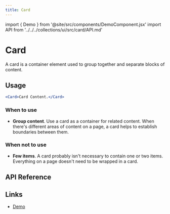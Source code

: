 ```yaml
---
title: Card
---
```


import { Demo } from '@site/src/components/DemoComponent.jsx'
import API from '../../../collections/ui/src/card/API.md'

# Card

A card is a container element used to group together and separate blocks of content.

<Demo
    path="card--default"
    args="children:Card Content."
    height="150px"
/>

## Usage

```jsx
<Card>Card Content.</Card>
```

### When to use

-   **Group content**. Use a card as a container for related content. When there's different areas of content on a page, a card helps to establish boundaries between them.

### When not to use

-   **Few items**. A card probably isn't necessary to contain one or two items. Everything on a page doesn't need to be wrapped in a card.

## API Reference

<API />

## Links

-   <a href="/demo/?path=/story/card--default" target="_blank">Demo</a>
